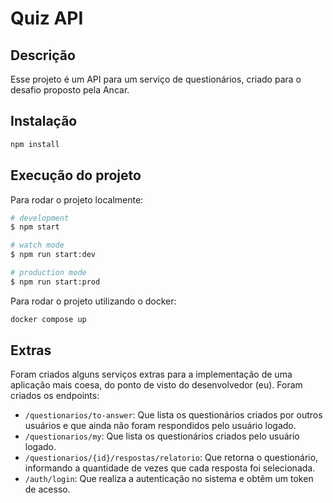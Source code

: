 # Quiz API

## Descrição

Esse projeto é um API para um serviço de questionários, criado para o desafio proposto pela Ancar.

## Instalação

```bash
npm install
```

## Execução do projeto

Para rodar o projeto localmente:

```bash
# development
$ npm start

# watch mode
$ npm run start:dev

# production mode
$ npm run start:prod
```

Para rodar o projeto utilizando o docker:

```bash
docker compose up
```

## Extras

Foram criados alguns serviços extras para a implementação de uma aplicação mais coesa, do ponto de visto do desenvolvedor (eu).
Foram criados os endpoints:

* `/questionarios/to-answer`: Que lista os questionários criados por outros usuários e que ainda não foram respondidos pelo usuário logado.
* `/questionarios/my`: Que lista os questionários criados pelo usuário logado.
* `/questionarios/{id}/respostas/relatorio`: Que retorna o questionário, informando a quantidade de vezes que cada resposta foi selecionada.
* `/auth/login`: Que realiza a autenticação no sistema e obtêm um token de acesso.
